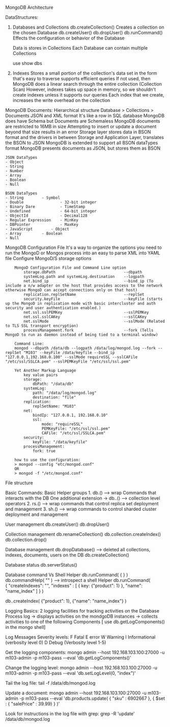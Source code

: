 MongoDB Architecture

DataStructures:
1. Databases and Collections
	db.createCollection()
		Creates a collection on the chosen Database
	db.createUser()
	db.dropUser()
	db.runCommand()
		Effects the configuration or behavior of the Database

	Data is stores in Collections
	Each Database can contain multiple Collections

	use <Database name>
	show dbs

2. Indexes
	Stores a small portion of the collection's data set in the form that's easy to traverse
	supports efficient queries
	If not used, then MongoDB does a linear search through the entire collection (Collection Scan)
	However, indexes takes up space in memory, so we shouldn't create indexes unless it supports our queries
	Each index that we create, increases the write overhead on the collection


MongoDB Documents:
	Hierarchical structure
	Database > Collections > Documents
	JSON and XML format
	It's like a row in SQL database
	MongoDB does have Schema but Documents are Schemaless
	MongoDB documents are restricted to 16MB in size
	Attempting to insert or update a document beyond that size results in an error
	Storage layer stores data in BSON format and the drivers in between Storage and Application Layer, translates the BSON to JSON
	MongoDB is extended to support all BSON dataTypes format
	MongoDB presents documents as JSON, but stores them as BSON

	JSON DataTypes
	- Object
	- String
	- Number
	- Array
	- Boolean
	- Null

	BSON DataTypes
	- String		- Symbol
	- Double            	- 32-bit integer
	- Binary Dare       	- TimeStamp
	- Undefined         	- 64-bit integer
	- ObjectId          	- Decimal128
	- Regular Expression	- MinKey
	- DBPointer         	- MaxKey
	- JavaScript		- Object
	- Array			- Boolean
	- Null

MongoDB Configuration File
		It's a way to organize the options you need to run the MongoD or Mongos process into an easy to parse XML into YAML file
		Configure MongoD/S storage options

		MongoD Configuration File and Command Line option
			storage.dbPath 								--dbpath
			systemLog.path and systemLog.destination	--logpath
			net.bind_ip									--bind_ip (To include a n/w adapter on the host that provides access to the network otherwise MongoD can accept connections only on that host)
			replication.replSetName						--replSet
			security.keyFile							--keyFile (starts up the MongoD in replication mode with basic intercluster and auth security and user authentication enabled.)
			net.ssl.sslPEMKey							--sslPEMKey
			net.ssl.sslCAKey							--sslCAKey
			net.sslMode									--sslMode (Related to TLS SSL transport encryption)
			processManagement.fork						--fork (Tells MongoD to run as daemon instead of being tied to a terminal window)

		Command Line:
		mongod --dbpath /data/db --logpath /data/log/mongod.log --fork --replSet "M103" --keyFile /data/keyfile --bind_ip "127.0.0.1,192.168.0.100" --sslMode requireSSL --sslCAFile "/etc/ssl/SSLCA.pem" --sslPEMKeyFile "/etc/ssl/ssl.pem"

		Yet Another Markup Language
			key value pairs
			storage:
				dbPath: "/data/db"
			systemLog:
				path: "/data/log/mongod.log"
				destination: "file"
			replication:
				replSetName: "M103"
			net:
				bindIp: "127.0.0.1, 192.168.0.10"
				ssl:
					mode: "requireSSL"
					PEMKeyFile: "/etc/ssl/ssl.pem"
					CAFile: "/etc/ssl/SSLCA.pem"
			security:
				keyFile: "/data/keyfile"
			processManagement:
				fork: true

		how to use the configuration:
		> mongod --config "etc/mongod.conf"
		OR
		> mongod -f "/etc/mongod.conf"

File structure


Basic Commands:
	Basic Helper groups
	1. db.<method>() --> wrap Commands that interacts with the DB
		 One additional extension -> db.<collection>.<method>() --> collection level operators
	2. rs.<method>() --> wrap commands that control replica set deployment and management
	3. sh.<method>() --> wrap commands to control sharded cluster deployment and management

User management
db.createUser()
db.dropUser()

Collection management
db.renameCollection()
db.collection.createIndex()
db.collection.drop()

Database management
db.dropDatabase() --> deleted all collections, indexes, documents, users on the DB
db.createCollection()

Database status
db.serverStatus()

Database command Vs Shell Helper
db.runCommand( { <COMMAND> } )
db.commandHelp( "<command>" ) --> introspect a shell Helper
db.runCommand(											
	{
		"createIndexes": "<collection>",
		"indexes" : [
		{
			key: {"product": 1}
		},
		"name": "name_index"
		]
	}
)

db.<collection>.createIndex(
	{"product": 1},
	{"name": "name_index"}
)

Logging Basics:
2 logging facilities for tracking activities on the Database
Process log
-> displays activities on the mondgoDB instances
-> collects activities to one of the following Components [ use db.getLogComponents() in the mongo shell]


Log Messages Severity levels:
F	Fatal
E	error
W	Warning
I Informational (verbosity level 0)
D Debug (Verbosity level 1-5)

Get the logging components:
mongo admin --host 192.168.103.100:27000 -u m103-admin -p m103-pass --eval 'db.getLogComponents()'

Change the logging level:
mongo admin --host 192.168.103.100:27000 -u m103-admin -p m103-pass --eval 'db.setLogLevel(0, "index")'

Tail the log file:
tail -f /data/db/mongod.log

Update a document:
mongo admin --host 192.168.103.100:27000 -u m103-admin -p m103-pass --eval 'db.products.update( { "sku" : 6902667 }, { $set : { "salePrice" : 39.99} } )'

Look for instructions in the log file with grep:
grep -R 'update' /data/db/mongod.log
